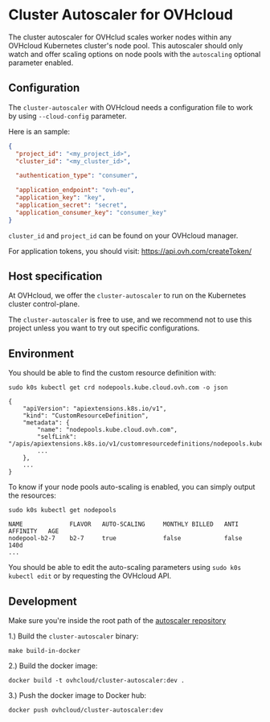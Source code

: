 # Cluster Autoscaler for OVHcloud

The cluster autoscaler for OVHclud scales worker nodes within any
OVHcloud Kubernetes cluster's node pool. This autoscaler should only watch and
offer scaling options on node pools with the `autoscaling` optional parameter enabled.

## Configuration

The `cluster-autoscaler` with OVHcloud needs a configuration file to work by using `--cloud-config` parameter.

Here is an sample:

```json
{
  "project_id": "<my_project_id>",
  "cluster_id": "<my_cluster_id>",

  "authentication_type": "consumer",

  "application_endpoint": "ovh-eu",
  "application_key": "key",
  "application_secret": "secret",
  "application_consumer_key": "consumer_key"
}
```

`cluster_id` and `project_id` can be found on your OVHcloud manager.

For application tokens, you should visit: https://api.ovh.com/createToken/

## Host specification

At OVHcloud, we offer the `cluster-autoscaler` to run on the Kubernetes cluster control-plane.

The `cluster-autoscaler` is free to use, and we recommend not to use this project unless you want to try out specific configurations.

## Environment

You should be able to find the custom resource definition with:

```
sudo k0s kubectl get crd nodepools.kube.cloud.ovh.com -o json

{
    "apiVersion": "apiextensions.k8s.io/v1",
    "kind": "CustomResourceDefinition",
    "metadata": {
        "name": "nodepools.kube.cloud.ovh.com",
        "selfLink": "/apis/apiextensions.k8s.io/v1/customresourcedefinitions/nodepools.kube.cloud.ovh.com",
        ...
    },
    ...
}
```

To know if your node pools auto-scaling is enabled, you can simply output the resources:

```
sudo k0s kubectl get nodepools

NAME             FLAVOR   AUTO-SCALING     MONTHLY BILLED   ANTI AFFINITY   AGE
nodepool-b2-7    b2-7     true             false            false           140d
...
```

You should be able to edit the auto-scaling parameters using `sudo k0s kubectl edit` or by requesting the OVHcloud API.

## Development

Make sure you're inside the root path of the [autoscaler repository](https://github.com/kubernetes/autoscaler)

1.) Build the `cluster-autoscaler` binary:


```
make build-in-docker
```

2.) Build the docker image:

```
docker build -t ovhcloud/cluster-autoscaler:dev .
```


3.) Push the docker image to Docker hub:

```
docker push ovhcloud/cluster-autoscaler:dev
```
